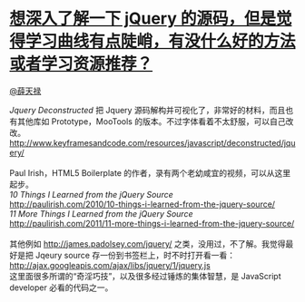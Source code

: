 
#  [想深入了解一下 jQuery 的源码，但是觉得学习曲线有点陡峭，有没什么好的方法或者学习资源推荐？](https://zhihu.com/questions/19671522)



[@薛天禄](https://zhihu.com/people/19f75715ca1c98a89fa366efbe157053)

<i>Jquery Deconstructed</i> 把 Jquery 源码解构并可视化了，非常好的材料，而且也有其他库如 Prototype，MooTools 的版本。不过字体看着不太舒服，可以自己改改。<br><a href="http://link.zhihu.com/?target=http%3A//www.keyframesandcode.com/resources/javascript/deconstructed/jquery/" class=" external" target="_blank" rel="nofollow noreferrer"><span class="invisible">http://www.</span><span class="visible">keyframesandcode.com/re</span><span class="invisible">sources/javascript/deconstructed/jquery/</span><span class="ellipsis"></span><i class="icon-external"></i></a><br><br>Paul Irish，HTML5 Boilerplate 的作者，录有两个老幼咸宜的视频，可以从这里起步。<br><i>10 Things I Learned from the jQuery Source<br></i><a href="http://link.zhihu.com/?target=http%3A//paulirish.com/2010/10-things-i-learned-from-the-jquery-source/" class=" external" target="_blank" rel="nofollow noreferrer"><span class="invisible">http://</span><span class="visible">paulirish.com/2010/10-t</span><span class="invisible">hings-i-learned-from-the-jquery-source/</span><span class="ellipsis"></span><i class="icon-external"></i></a><br><i>11 More Things I Learned from the jQuery Source</i><br><a href="http://link.zhihu.com/?target=http%3A//paulirish.com/2011/11-more-things-i-learned-from-the-jquery-source/" class=" external" target="_blank" rel="nofollow noreferrer"><span class="invisible">http://</span><span class="visible">paulirish.com/2011/11-m</span><span class="invisible">ore-things-i-learned-from-the-jquery-source/</span><span class="ellipsis"></span><i class="icon-external"></i></a><br><br>其他例如 <a href="http://link.zhihu.com/?target=http%3A//james.padolsey.com/jquery/" class=" external" target="_blank" rel="nofollow noreferrer"><span class="invisible">http://</span><span class="visible">james.padolsey.com/jque</span><span class="invisible">ry/</span><span class="ellipsis"></span><i class="icon-external"></i></a> 之类，没用过，不了解。我觉得最好是把 Jqeury source 存一份到书签栏上，时不时打开看一看：<br><a href="http://link.zhihu.com/?target=http%3A//ajax.googleapis.com/ajax/libs/jquery/1/jquery.js" class=" external" target="_blank" rel="nofollow noreferrer"><span class="invisible">http://</span><span class="visible">ajax.googleapis.com/aja</span><span class="invisible">x/libs/jquery/1/jquery.js</span><span class="ellipsis"></span><i class="icon-external"></i></a><br>这里面很多所谓的“奇淫巧技”，以及很多经过锤炼的集体智慧，是 JavaScript developer 必看的代码之一。